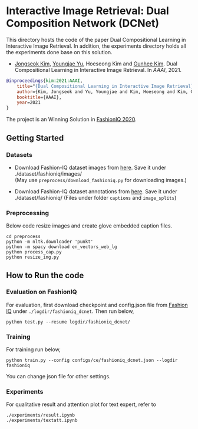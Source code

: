 # Interactive Image Retrieval: Dual Composition Network (DCNet)

This directory hosts the code of the paper Dual Compositional Learning in Interactive Image Retrieval.
In addition, the experiments directory holds all the experiments done base on this solution.

- [Jongseok Kim](https://ozmig77.github.io/), [Youngjae Yu](https://yj-yu.github.io/home), Hoeseong Kim and [Gunhee Kim](http://vision.snu.ac.kr/gunhee/).
Dual Compositional Learning in Interactive Image Retrieval. In *AAAI*, 2021.

```bibtex
@inproceedings{kim:2021:AAAI,
    title="{Dual Compositional Learning in Interactive Image Retrieval}",
    author={Kim, Jongseok and Yu, Youngjae and Kim, Hoeseong and Kim, Gunhee},
    booktitle={AAAI},
    year=2021
}
```

The project is an Winning Solution in [FashionIQ 2020](https://sites.google.com/view/cvcreative2020/fashion-iq).

## Getting Started

### Datasets
- Download Fashion-IQ dataset images from [here](https://github.com/hongwang600/fashion-iq-metadata). Save it under ./dataset/fashioniq/images/   
(May use `preprocess/download_fashioniq.py` for downloading images.)

- Download Fashion-IQ dataset annotations from [here](https://github.com/XiaoxiaoGuo/fashion-iq). Save it under ./dataset/fashioniq/
(Files under folder `captions` and `image_splits`)                                                                                                

### Preprocessing
Below code resize images and create glove embedded caption files.
```
cd preprocess
python -m nltk.downloader 'punkt'
python -m spacy download en_vectors_web_lg
python process_cap.py
python resize_img.py
```


## How to Run the code

### Evaluation on FashionIQ
For evaluation, first download checkpoint and config.json file from [Fashion IQ](https://drive.google.com/drive/folders/1wgygqF095Di67EaHaGOXbwh3wEzk9izB?usp=sharing) under `./logdir/fashioniq_dcnet`.
Then run below,
```
python test.py --resume logdir/fashioniq_dcnet/
```
### Training
For training run below,
```
python train.py --config configs/ce/fashioniq_dcnet.json --logdir fashioniq
```
You can change json file for other settings.

### Experiments
For qualitative result and attention plot for text expert, refer to
```
./experiments/result.ipynb
./experiments/textatt.ipynb
```
